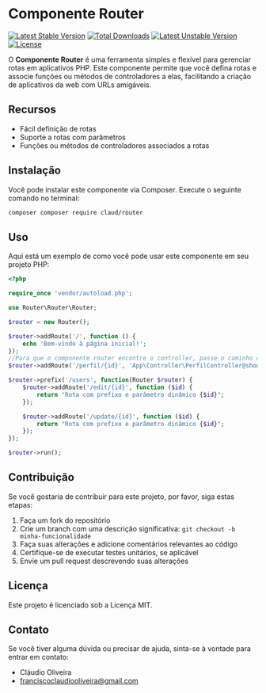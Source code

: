 # Componente Router

[![Latest Stable Version](https://poser.pugx.org/claud/router/v)](//packagist.org/packages/claud/router)
[![Total Downloads](https://poser.pugx.org/claud/router/downloads)](//packagist.org/packages/claud/router)
[![Latest Unstable Version](https://poser.pugx.org/claud/router/v/unstable)](//packagist.org/packages/claud/router)
[![License](https://poser.pugx.org/claud/router/license)](//packagist.org/packages/claud/router)

O **Componente Router** é uma ferramenta simples e flexível para gerenciar rotas em aplicativos PHP. Este componente permite que você defina rotas e associe funções ou métodos de controladores a elas, facilitando a criação de aplicativos da web com URLs amigáveis.

## Recursos

- Fácil definição de rotas
- Suporte a rotas com parâmetros
- Funções ou métodos de controladores associados a rotas

## Instalação

Você pode instalar este componente via Composer. Execute o seguinte comando no terminal:

```bash
composer composer require claud/router
```

## Uso

Aqui está um exemplo de como você pode usar este componente em seu projeto PHP:

```php
<?php

require_once 'vendor/autoload.php';

use Router\Router\Router;

$router = new Router();

$router->addRoute('/', function () {
    echo 'Bem-vindo à página inicial!';
});
//Para que o componente router encontre o controller, passe o caminho completo
$router->addRoute('/perfil/{id}', 'App\Controller\PerfilController@show');

$router->prefix('/users', function(Router $router) {
    $router->addRoute('/edit/{id}', function ($id) {
        return "Rota com prefixo e parâmetro dinâmico {$id}";
    });

    $router->addRoute('/update/{id}', function ($id) {
        return "Rota com prefixo e parâmetro dinâmico {$id}";
    });
});

$router->run();
```

## Contribuição

Se você gostaria de contribuir para este projeto, por favor, siga estas etapas:

1. Faça um fork do repositório
2. Crie um branch com uma descrição significativa: `git checkout -b minha-funcionalidade`
3. Faça suas alterações e adicione comentários relevantes ao código
4. Certifique-se de executar testes unitários, se aplicável
5. Envie um pull request descrevendo suas alterações

## Licença

Este projeto é licenciado sob a Licença MIT.

## Contato

Se você tiver alguma dúvida ou precisar de ajuda, sinta-se à vontade para entrar em contato:

- Cláudio Oliveira
- franciscoclaudiooliveira@gmail.com
